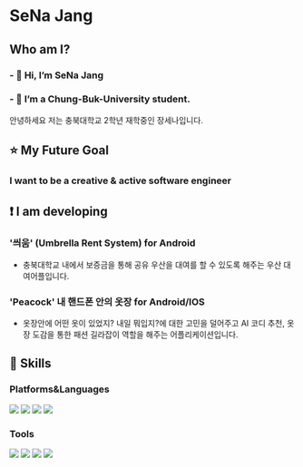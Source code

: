 # SeNa Jang
## Who am I?
### - 👋 Hi, I’m SeNa Jang
### - 👀 I’m a Chung-Buk-University student.
안녕하세요 저는 충북대학교 2학년 재학중인 장세나입니다.

## :star: My Future Goal
### I want to be a creative & active software engineer

## :exclamation: I am developing
### '씌움' (Umbrella Rent System) for Android
- 충북대학교 내에서 보증금을 통해 공유 우산을 대여를 할 수 있도록 해주는 우산 대여어플입니다.
### 'Peacock' 내 핸드폰 안의 옷장 for Android/IOS 
- 옷장안에 어떤 옷이 있었지? 내일 뭐입지?에 대한 고민을 덜어주고 AI 코디 추천, 옷장 도감을 통한 패션 길라잡이 역할을 해주는 어플리케이션입니다. 

## :muscle: Skills
### Platforms&Languages
<img src="https://img.shields.io/badge/Python-9cf?style=flat&logo=Python&logoColor=3776AB"/>  <img src="https://img.shields.io/badge/Java-lightgrey?style=flat&logo=Java&logoColor=007396"/>  <img src="https://img.shields.io/badge/C-yellow?style=flat"/>  <img src="https://img.shields.io/badge/C++-ff69b4?style=flat"/>
### Tools
<img src="https://img.shields.io/badge/Firebase-yellow?style=flat&logo=Firebase&logoColor=FFCA28"/>  <img src="https://img.shields.io/badge/Android Studio-ff69b4?style=flat&logo=Firebase&logoColor=3DDC84"/>  <img src="https://img.shields.io/badge/Visual Studio-blueviolet?style=flat&logo=Firebase&logoColor=5C2D91"/>    <img src="https://img.shields.io/badge/Visual Studio Code-9cf?style=flat&logo=Firebase&logoColor=007ACC"/> 
